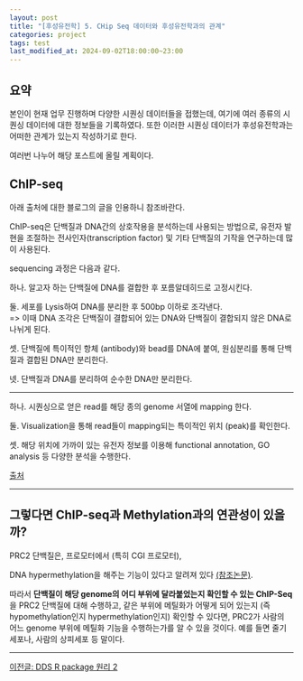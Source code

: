 ```yaml
---
layout: post
title: "[후성유전학] 5. CHip Seq 데이터와 후성유전학과의 관계"
categories: project
tags: test
last_modified_at: 2024-09-02T18:00:00~23:00
---  
```



## 요약  
본인이 현재 업무 진행하며 다양한 시퀀싱 데이터들을 접했는데, 여기에 여러 종류의 시퀀싱 데이터에 대한 정보들을 기록하였다.
또한 이러한 시퀀싱 데이터가 후성유전학과는 어떠한 관계가 있는지 작성하기로 한다.  

여러번 나누어 해당 포스트에 올릴 계획이다.  


## ChIP-seq  
아래 출처에 대한 블로그의 글을 인용하니 참조바란다.

ChIP-seq은 단백질과 DNA간의 상호작용을 분석하는데 사용되는 방법으로, 유전자 발현을 조절하는 전사인자(transcription factor) 및 기타 단백질의 기작을 연구하는데 많이 사용된다.  

sequencing 과정은 다음과 같다.  

하나. 알고자 하는 단백질에 DNA를 결합한 후 포름알데히드로 고정시킨다.  

둘. 세포를 Lysis하여 DNA를 분리한 후 500bp 이하로 조각낸다.  
=> 이때 DNA 조각은 단백질이 결합되어 있는 DNA와 단백질이 결합되지 않은 DNA로 나뉘게 된다.  

셋. 단백질에 특이적인 항체 (antibody)와 bead를 DNA에 붙여, 원심분리를 통해 단백질과 결합된 DNA만 분리한다.   

넷. 단백질과 DNA를 분리하여 순수한 DNA만 분리한다.  

---  

하나. 시퀀싱으로 얻은 read를 해당 종의 genome 서열에 mapping 한다.  

둘. Visualization을 통해 read들이 mapping되는 특이적인 위치 (peak)를 확인한다.  

셋. 해당 위치에 가까이 있는 유전자 정보를 이용해 functional annotation, GO analysis 등 다양한 분석을 수행한다.  

[출처](https://blog.naver.com/sanigen/222175267534)  

---  

## 그렇다면 ChIP-seq과 Methylation과의 연관성이 있을까?  

PRC2 단백질은, 프로모터에서 (특히 CGI 프로모터),   

DNA hypermethylation을 해주는 기능이 있다고 알려져 있다 [(참조논문)](nature.com/articles/s41467-021-22720-0#Sec2).   

따라서 **단백질이 해당 genome의 어디 부위에 달라붙었는지 확인할 수 있는 ChIP-Seq**을 PRC2 단백질에 대해 수행하고, 같은 부위에 메틸화가 어떻게 되어 있는지 (즉 hypomethylation인지 hypermethylation인지) 확인할 수 있다면, PRC2가 사람의 어느 genome 부위에 메틸화 기능을 수행하는가를 알 수 있을 것이다. 예를 들면 줄기세포나, 사람의 상피세포 등 말이다.  

---

[이전글: DDS R package 원리 2](https://rlagksqls17.github.io/project/2024/08/28/methylation_cancer4-copy.html)  


